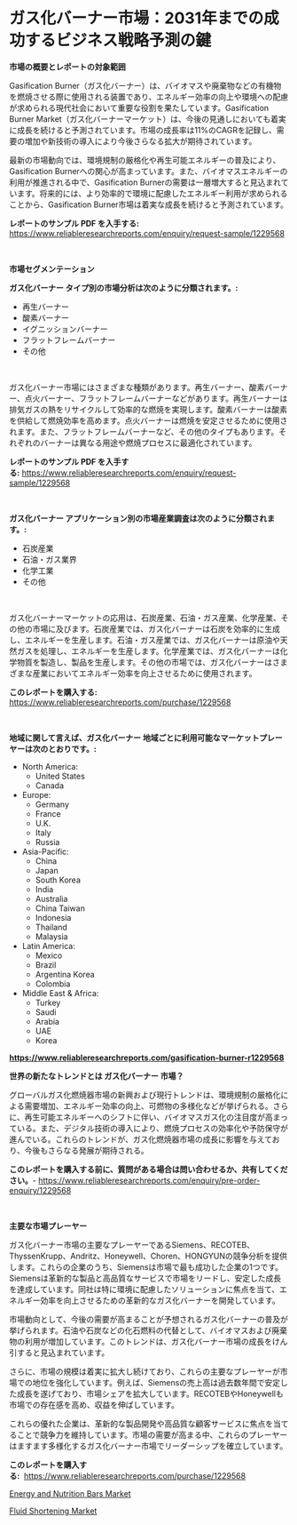 <p><h1>ガス化バーナー市場：2031年までの成功するビジネス戦略予測の鍵</h1></p><p><strong>市場の概要とレポートの対象範囲</strong></p>
<p><p>Gasification Burner（ガス化バーナー）は、バイオマスや廃棄物などの有機物を燃焼させる際に使用される装置であり、エネルギー効率の向上や環境への配慮が求められる現代社会において重要な役割を果たしています。Gasification Burner Market（ガス化バーナーマーケット）は、今後の見通しにおいても着実に成長を続けると予測されています。市場の成長率は11%のCAGRを記録し、需要の増加や新技術の導入により今後さらなる拡大が期待されています。</p><p>最新の市場動向では、環境規制の厳格化や再生可能エネルギーの普及により、Gasification Burnerへの関心が高まっています。また、バイオマスエネルギーの利用が推進される中で、Gasification Burnerの需要は一層増大すると見込まれています。将来的には、より効率的で環境に配慮したエネルギー利用が求められることから、Gasification Burner市場は着実な成長を続けると予測されています。</p></p>
<p><strong>レポートのサンプル PDF を入手する:</strong> <a href="https://www.reliableresearchreports.com/enquiry/request-sample/1229568">https://www.reliableresearchreports.com/enquiry/request-sample/1229568</a></p>
<p>&nbsp;</p>
<p><strong>市場セグメンテーション</strong></p>
<p><strong>ガス化バーナー タイプ別の市場分析は次のように分類されます。:</strong></p>
<p><ul><li>再生バーナー</li><li>酸素バーナー</li><li>イグニッションバーナー</li><li>フラットフレームバーナー</li><li>その他</li></ul></p>
<p>&nbsp;</p>
<p><p>ガス化バーナー市場にはさまざまな種類があります。再生バーナー、酸素バーナー、点火バーナー、フラットフレームバーナーなどがあります。再生バーナーは排気ガスの熱をリサイクルして効率的な燃焼を実現します。酸素バーナーは酸素を供給して燃焼効率を高めます。点火バーナーは燃焼を安定させるために使用されます。また、フラットフレームバーナーなど、その他のタイプもあります。それぞれのバーナーは異なる用途や燃焼プロセスに最適化されています。</p></p>
<p><strong>レポートのサンプル PDF を入手する:</strong>&nbsp;<a href="https://www.reliableresearchreports.com/enquiry/request-sample/1229568">https://www.reliableresearchreports.com/enquiry/request-sample/1229568</a></p>
<p>&nbsp;</p>
<p><strong> ガス化バーナー アプリケーション別の市場産業調査は次のように分類されます。:</strong></p>
<p><ul><li>石炭産業</li><li>石油・ガス業界</li><li>化学工業</li><li>その他</li></ul></p>
<p>&nbsp;</p>
<p><p>ガス化バーナーマーケットの応用は、石炭産業、石油・ガス産業、化学産業、その他の市場に及びます。石炭産業では、ガス化バーナーは石炭を効率的に生成し、エネルギーを生産します。石油・ガス産業では、ガス化バーナーは原油や天然ガスを処理し、エネルギーを生産します。化学産業では、ガス化バーナーは化学物質を製造し、製品を生産します。その他の市場では、ガス化バーナーはさまざまな産業においてエネルギー効率を向上させるために使用されます。</p></p>
<p><strong>このレポートを購入する:</strong>&nbsp; <a href="https://www.reliableresearchreports.com/purchase/1229568">https://www.reliableresearchreports.com/purchase/1229568</a></p>
<p>&nbsp;</p>
<p><strong>地域に関して言えば、ガス化バーナー 地域ごとに利用可能なマーケットプレーヤーは次のとおりです。:</strong></p>
<p><ul>
    <li>
        North America:
        <ul>
            <li>United States</li>
            <li>Canada</li>
        </ul>
    </li>
    <li>
        Europe:
        <ul>
            <li>Germany</li>
            <li>France</li>
            <li>U.K.</li>
            <li>Italy</li>
            <li>Russia</li>
        </ul>
    </li>
    <li>
        Asia-Pacific:
        <ul>
            <li>China</li>
            <li>Japan</li>
            <li>South Korea</li>
            <li>India</li>
            <li>Australia</li>
            <li>China Taiwan</li>
            <li>Indonesia</li>
            <li>Thailand</li>
            <li>Malaysia</li>
        </ul>
    </li>
    <li>
        Latin America:
        <ul>
            <li>Mexico</li>
            <li>Brazil</li>
            <li>Argentina Korea</li>
            <li>Colombia</li>
        </ul>
    </li>
    <li>
        Middle East & Africa:
        <ul>
            <li>Turkey</li>
            <li>Saudi</li>
            <li>Arabia</li>
            <li>UAE</li>
            <li>Korea</li>
        </ul>
    </li>
    </ul></p>
<p><strong><a href="https://www.reliableresearchreports.com/gasification-burner-r1229568">https://www.reliableresearchreports.com/gasification-burner-r1229568</a></strong>&nbsp;</p>
<p><strong>世界の新たなトレンドとは ガス化バーナー 市場？</strong></p>
<p><p>グローバルガス化燃焼器市場の新興および現行トレンドは、環境規制の厳格化による需要増加、エネルギー効率の向上、可燃物の多様化などが挙げられる。さらに、再生可能エネルギーへのシフトに伴い、バイオマスガス化の注目度が高まっている。また、デジタル技術の導入により、燃焼プロセスの効率化や予防保守が進んでいる。これらのトレンドが、ガス化燃焼器市場の成長に影響を与えており、今後もさらなる発展が期待される。</p></p>
<p><strong>このレポートを購入する前に、質問がある場合は問い合わせるか、共有してください。</strong>- <a href="https://www.reliableresearchreports.com/enquiry/pre-order-enquiry/1229568">https://www.reliableresearchreports.com/enquiry/pre-order-enquiry/1229568</a></p>
<p>&nbsp;</p>
<p><strong>主要な市場プレーヤー</strong></p>
<p><p>ガス化バーナー市場の主要なプレーヤーであるSiemens、RECOTEB、ThyssenKrupp、Andritz、Honeywell、Choren、HONGYUNの競争分析を提供します。これらの企業のうち、Siemensは市場で最も成功した企業の1つです。Siemensは革新的な製品と高品質なサービスで市場をリードし、安定した成長を達成しています。同社は特に環境に配慮したソリューションに焦点を当て、エネルギー効率を向上させるための革新的なガス化バーナーを開発しています。</p><p>市場動向として、今後の需要が高まることが予想されるガス化バーナーの普及が挙げられます。石油や石炭などの化石燃料の代替として、バイオマスおよび廃棄物の利用が増加しています。このトレンドは、ガス化バーナー市場の成長をけん引すると見込まれています。</p><p>さらに、市場の規模は着実に拡大し続けており、これらの主要なプレーヤーが市場での地位を強化しています。例えば、Siemensの売上高は過去数年間で安定した成長を遂げており、市場シェアを拡大しています。RECOTEBやHoneywellも市場での存在感を高め、収益を伸ばしています。</p><p>これらの優れた企業は、革新的な製品開発や高品質な顧客サービスに焦点を当てることで競争力を維持しています。市場の需要が高まる中、これらのプレーヤーはますます多様化するガス化バーナー市場でリーダーシップを確立しています。</p></p>
<p><strong>このレポートを購入する:</strong>&nbsp;&nbsp;<a href="https://www.reliableresearchreports.com/purchase/1229568">https://www.reliableresearchreports.com/purchase/1229568</a></p>
<p><p><a href="https://confirmed-shield-e13.notion.site/Energy-and-Nutrition-Bars-Market-Competitive-Analysis-Market-Trends-and-Forecast-to-2031-1040422e0aa0446fae135bd8e0b505b7">Energy and Nutrition Bars Market</a></p><p><a href="https://funky-papaya-cf4.notion.site/Fluid-Shortening-Market-Insight-Market-Trends-Growth-Forecasted-from-2024-TO-2031-9b39089c4420492996ef35383bc6dd2c">Fluid Shortening Market</a></p></p>